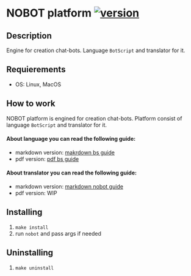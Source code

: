 # NOBOT platform [![version](https://img.shields.io/badge/version-0.0.1alpha-blue.svg)](https://semver.org)

## Description
Engine for creation chat-bots. Language `BotScript` and translator for it.

## Requierements
* OS: Linux, MacOS

## How to work
NOBOT platform is engined for creation chat-bots. Platform consist of language `BotScript` and translator for it.
#### About language you can read the following guide:
- markdown version: [makrdown bs guide](https://github.com/bohdan-sokolovskyi/nobot/blob/master/docs/markdown/BotScriptGuide_V.0.1.md)
- pdf version: [pdf bs guide](https://github.com/bohdan-sokolovskyi/nobot/blob/master/docs/pdf/BOTSCRIPT%20v.0.1%20Alpha.pdf)
#### About translator you can read the following guide:
- markdown version: [markdown nobot guide](https://github.com/bohdan-sokolovskyi/nobot/blob/master/docs/markdown/NOBOTPlatformGuide_V.0.1.md)
- pdf version: WIP

## Installing
1. `make install`
2. run `nobot` and pass args if needed

## Uninstalling
1. `make uninstall`
